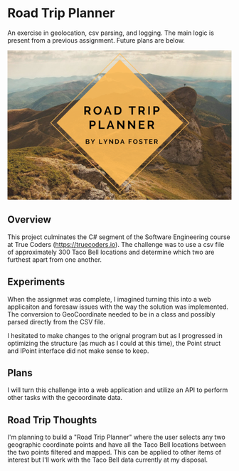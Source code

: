 # Road Trip Planner

An exercise in geolocation, csv parsing, and logging. The main logic is present from a previous assignment. Future plans are below.

![My App](./app.png)

## Overview

This project culminates the C# segment of the Software Engineering course at True Coders (https://truecoders.io). 
The challenge was to use a csv file of approximately 300 Taco Bell locations and determine which two are furthest
apart from one another. 

## Experiments

When the assignmet was complete, I imagined turning this into a web applicaiton and foresaw issues with the way the solution was implemented. The conversion to GeoCoordinate needed to be in a class and possibly parsed directly from the CSV file. 

I hesitated to make changes to the orignal program but as I progressed in optimizing the structure (as much as I could at this time), the Point struct and IPoint interface did not make sense to keep. 

## Plans

I will turn this challenge into a web application and utilize an API to perform other tasks with the gecoordinate data. 

## Road Trip Thoughts

I'm planning to build a "Road Trip Planner" where the user selects any two geographic coordinate points and have all the Taco Bell locations between the two points filtered and mapped. This can be applied to other items of interest but I'll work with the Taco Bell data currently at my disposal. 
